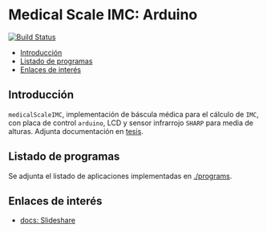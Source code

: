 # Medical Scale IMC: Arduino
[![Build Status](https://travis-ci.org/davidvelascogarcia/medicalScaleIMC.svg?branch=master)](https://travis-ci.org/davidvelascogarcia/medicalScaleIMC)

- [Introducción](#introducción)
- [Listado de programas](#listado-de-programas)
- [Enlaces de interés](#enlaces-de-interés)


## Introducción

`medicalScaleIMC`, implementación de báscula médica para el cálculo de `IMC`, con placa de control `arduino`, LCD y sensor infrarrojo `SHARP` para media de alturas.
Adjunta documentación en [tesis](https://es.slideshare.net/DavidVelascoGarcia/bscula-mdica-de-clculo-del-imc).

## Listado de programas

Se adjunta el listado de aplicaciones implementadas en [./programs](./programs).

## Enlaces de interés

* [docs: Slideshare](https://es.slideshare.net/DavidVelascoGarcia/bscula-mdica-de-clculo-del-imc)
